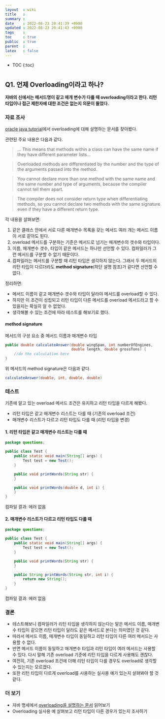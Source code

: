 ```yaml
---
layout  : wiki
title   : 
summary : 
date    : 2022-08-23 20:41:39 +0900
updated : 2022-08-23 20:41:43 +0900
tags    : 
toc     : true
public  : true
parent  : 
latex   : false
---
```

* TOC
{:toc}

# 

## Q1. 언제 Overloading이라고 하나?

**자바의 신에서는 메서드명이 같고 매개 변수가 다를 때 overloading이라고 한다. 리턴 타입이나 접근 제한자에 대한 조건은 없는지 의문이 들었다.**

### 자료 조사

[oracle java tutorial](https://docs.oracle.com/javase/tutorial/java/javaOO/methods.html)에서 overloading에 대해 설명하는 문서를 찾아봤다.

관련된 주요 내용은 다음과 같다.

> ... This means that methods within a class can have the same name if they have different parameter lists...

> Overloaded methods are differentiated by the number and the type of the arguments passed into the method.

> You cannot declare more than one method with the same name and the same number and type of arguments, because the compiler cannot tell them apart.

> The compiler does not consider return type when differentiating methods, so you cannot declare two methods with the same signature even if they have a different return type.

각 내용을 살펴보면:
1. 같은 클래스 안에서 서로 다른 매개변수 목록을 갖는 메서드 여러 개는 메서드 이름이 서로 같아도 된다.
2. overload 메서드를 구분하는 기준은 메서드로 넘기는 매개변수의 갯수와 타입이다.
3. 이름, 매개변수 갯수, 타입이 같은 메서드는 하나만 선언할 수 있다. 컴파일러가 그런 메서드를 구분할 수 없기 때문이다.
4. 컴파일러는 메서드를 구분할 때 리턴 타입은 생각하지 않는다. 그래서 두 메서드의 리턴 타입이 다르더라도 **method signature**(하단 설명 참조)가 같다면 선언할 수 없다.

정리하면:
- 메서드 이름이 같고 매개변수 갯수와 타입이 달라야 메서드를 overload할 수 있다.
- 하지만 이 조건이 성립되고 리턴 타입이 다른 메서드를 overload 메서드라고 할 수 있을지는 확실히 알 수 없었다.
- 생각해볼 수 있는 조건에 따라 테스트를 해보기로 했다.

#### method signature

메서드의 구성 요소 중 메서드 이름과 매개변수 타입

```java
public double calculateAnswer(double wingSpan, int numberOfEngines,
                              double length, double grossTons) {
    //do the calculation here
}
```

위 메서드의 method signature은 다음과 같다.

```java
calculateAnswer(double, int, double, double)
```

### 테스트

기존에 알고 있는 overload 메서드 조건은 유지하고 리턴 타입을 다르게 해봤다.
- 리턴 타입은 같고 매개변수 리스트는 다를 때 (기존의 overload 조건)
- 매개변수 리스트가 다르고 리턴 타입도 다를 때 (리턴 타입을 변경)

#### 1. 리턴 타입은 같고 매개변수 리스트는 다를 때

```java
package questions;

public class Test {
	public static void main(String[] args) {
		Test test = new Test();
	}

	public void printWords(String str) {
	}

	public void printWords(double d, int i) {
	}
}
```

컴파일 결과: 에러 없음


#### 2. 매개변수 리스트가 다르고 리턴 타입도 다를 때
```java
package questions;

public class Test {
	public static void main(String[] args) {
		Test test = new Test();
	}

	public void printWords(String str) {
	}

	public String printWords(String str, int i) {
		return new String();
	}
}
```

컴파일 결과: 에러 없음

### 결론
- 테스트해보니 컴파일러가 리턴 타입을 생각하지 않는다는 말은 메서드 이름, 매개변수 타입이 같으면 리턴 타입이 달라도 같은 메서드로 본다는 의미였던 것 같다.
- 따라서 메서드 이름, 매개변수 타입이 동일하고 리턴 타입이 다른 여러 메서드는 사용할 수 없다.
- 반면 메서드 이름이 동일하고 매개변수 타입과 리턴 타입이 여러 메서드는 사용할 수 있다. 다시 말해 기존 overload 기준에 리턴 타입을 다르게 사용해도 괜찮다.
- 여전히, 기존 overload 조건에 더해 리턴 타입이 다를 경우도 overload로 생각할 수 있는지는 모르겠다.
- 또한 리턴 타입이 다르게 overload를 사용하는 실사용 예가 있는지 살펴봐야 할 것 같다.

### 더 보기
- 자바 명세에서 [overloading을 설명하는 문서](https://docs.oracle.com/javase/specs/jls/se8/html/jls-8.html#jls-8.4.9) 읽어보기
- Overloading 실사용 예 살펴보고 리턴 타입이 다른 경우가 있는지 조사하기
